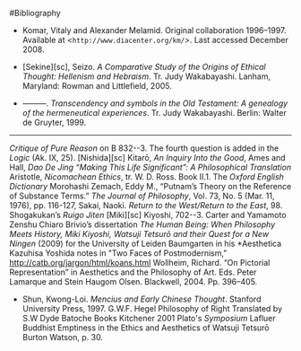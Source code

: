 #Bibliography

* Komar, Vitaly and Alexander Melamid. Original collaboration 1996–1997. Available at <`http://www.diacenter.org/km/`>. Last accessed December 2008.

* [Sekine][sc], Seizo. _A Comparative Study of the Origins of Ethical Thought: Hellenism and Hebraism_. Tr. Judy Wakabayashi. Lanham, Maryland: Rowman and Littlefield, 2005.

* ———. _Transcendency and symbols in the Old Testament: A genealogy of the hermeneutical experiences_. Tr. Judy Wakabayashi. Berlin: Walter de Gruyter, 1999.

- - - -

_Critique of Pure Reason_ on B 832--3. The fourth question is added in the _Logic_ (Ak. IX, 25).
[Nishida][sc] Kitarō, _An Inquiry Into the Good_,
Ames and Hall, _Dao De Jing “Making This Life Significant”: A Philosophical Translation_
Aristotle, _Nicomachean Ethics_, tr. W. D. Ross. Book II.1. 
The _Oxford English Dictionary_
Morohashi
Zemach, Eddy M., “Putnam’s Theory on the Reference of Substance Terms.” _The Journal of Philosophy_, Vol. 73, No. 5 (Mar. 11, 1976), pp. 116-127,
Sakai, Naoki. _Return to the West/Return to the East_, 98.
Shogakukan’s _Ruigo Jiten_
[Miki][sc] Kiyoshi, 702--3.
Carter and Yamamoto
Zenshu
Chiaro Brivio’s dissertation _The Human Being: When Philosophy Meets History, Miki Kiyoshi, Watsuji Tetsurō and their Quest for a New Ningen_ (2009) for the University of Leiden
Baumgarten in his *Aesthetica
Kazuhisa Yoshida notes in "Two Faces of Postmodernism," 
http://catb.org/jargon/html/koans.html
Wollheim, Richard. “On Pictorial Representation” in Aesthetics and the Philosophy of Art. Eds. Peter Lamarque and Stein Haugom Olsen. Blackwell, 2004. Pp. 396–405.
* Shun, Kwong-Loi. _Mencius and Early Chinese Thought_. Stanford University Press, 1997.
G.W.F. Hegel Philosophy of Right Translated by S.W Dyde Batoche Books Kitchener 2001
Plato's _Symposium_
Lafluer Buddhist Emptiness in the Ethics and Aesthetics of Watsuji Tetsurō
Burton Watson, p. 30. 